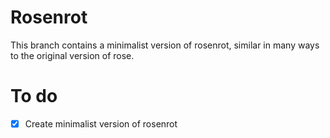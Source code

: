 # Rosenrot

This branch contains a minimalist version of rosenrot, similar in many ways to the original version of rose.

# To do

- [x] Create minimalist version of rosenrot
